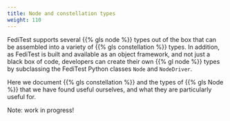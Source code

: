 ```yaml
---
title: Node and constellation types
weight: 110
---
```


FediTest supports several {{% gls node %}} types out of the box that can be
assembled into a variety of {{% gls constellation %}} types. In addition, as FediTest is built
and available as an object framework, and not just a black box of code, developers can
create their own {{% gl node %}} types by subclassing the FediTest Python classes
`Node` and `NodeDriver`.

Here we document {{% gls constellation %}} and the types of {{% gls Node %}} that we have
found useful ourselves, and what they are particularly useful for.

Note: work in progress!
